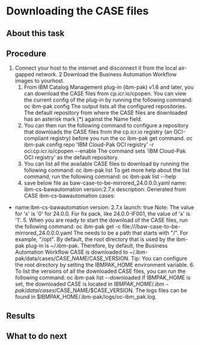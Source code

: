 # Downloading the CASE files

## About this task

## Procedure

1. Connect your host to the internet and disconnect it from the local air-gapped network.
2 Download the Business Automation Workflow images to yourhost.
    1. From IBM Catalog Management plug-in (ibm-pak) v1.6 and later, you can download the CASE files
from cp.icr.io/cpopen. You can view the current config of the plug-in by running
the following command:
oc ibm-pak config
The output lists all the configured repositories. The default repository from where the CASE
files are downloaded has an asterisk mark (*) against the Name field.
    2. You can then run the following command to configure a repository that downloads the CASE files
from the cp.icr.io registry (an OCI-compliant registry) before you run the
oc ibm-pak get command.
oc ibm-pak config repo 'IBM Cloud-Pak OCI registry' -r oci:cp.icr.io/cpopen --enable
The command sets 'IBM Cloud-Pak OCI registry' as the default repository.
    3. You can list all the available CASE files to download by running the following command:
oc ibm-pak list
To get more help about the list command, run the following command:
oc ibm-pak list --help
    4. save below file as baw-case-to-be-mirrored\_24.0.0.0.yaml
name: ibm-cs-bawautomation
version:2.7.x
description: Generated from CASE ibm-cs-bawautomation
cases:
- name:ibm-cs-bawautomation
  version: 2.7.x
  launch: true
Note: The value for 'x' is '0' for 24.0.0. For fix pack, like 24.0.0-IF001, the value of 'x' is
'1'.
    5. When you are ready to start the download of the CASE files, run the following command:
oc ibm-pak get -c file://<absolute path to file>/baw-case-to-be-mirrored\_24.0.0.0.yaml
The <absolute path to file> needs to be a path that starts with
"/". For example, "/opt".
By default, the root directory that is used by the ibm-pak plug-in is
~/.ibm-pak. Therefore, by default, the Business Automation Workflow CASE is downloaded
to ~/.ibm-pak/data/cases/$CASE\_NAME/$CASE\_VERSION.
Tip: You can configure the root directory by setting the
IBMPAK\_HOME environment variable.
    6. To list the versions of all the downloaded CASE files, you can run the following command:
oc ibm-pak list --downloaded
If IBMPAK\_HOME is set, the downloaded CASE is located in
$IBMPAK\_HOME/.ibm-pak/data/cases/$CASE\_NAME/$CASE\_VERSION. The logs files can
be found in $IBMPAK\_HOME/.ibm-pak/logs/oc-ibm\_pak.log.

## Results

## What to do next